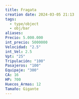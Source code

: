 ```yaml
---
title: Fragata
creation date: 2024-03-05 21:13
tags:
  - type/object
  - obj/bar
aliases: 
Precio: 5.000.000
int_precio: 5000000
Velocidad: "2.5"
int_Vel: 2.5
Vpt: "25"
Tripulación: "100"
Pasajeros: "100"
Equipaje: "300"
CA: 16
HP: 700
Huecos_Armas: 12
Tamaño: Gigante
---
```


